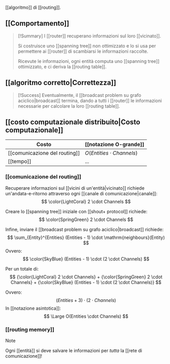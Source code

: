 [[algoritmo]] di [[routing]].

## [[Comportamento]]

> [!Summary]
> I [[router]] recuperano informazioni sul loro [[vicinato]].
>
> Si costruisce uno [[spanning tree]] non ottimizzato e lo si usa per permettere ai [[router]] di scambiarsi le informazioni raccolte.
> 
> Ricevute le informazioni, ogni entità computa uno [[spanning tree]] ottimizzato, e ci deriva la [[routing table]].

## [[algoritmo corretto|Correttezza]]

> [!Success]
> Eventualmente, il [[broadcast problem su grafo aciclico|broadcast]] termina, dando a tutti i [[router]] le informazioni necessarie per calcolare la loro [[routing table]].

## [[costo computazionale distribuito|Costo computazionale]]

| Costo | [[notazione O-grande]] | 
|-|-|
| [[comunicazione del routing]] | $O(Entities \cdot Channels)$ |
| [[tempo]] | ... |

### [[comunicazione del routing]]

Recuperare informazioni sul [[vicini di un'entità|vicinato]] richiede un'andata-e-ritorno attraverso ogni [[canale di comunicazione|canale]]:
$$
\color{LightCoral} 2 \cdot Channels
$$

Creare lo [[spanning tree]] iniziale con [[shout+ protocol]] richiede:
$$
\color{SpringGreen} 2 \cdot Channels
$$

Infine, inviare il [[broadcast problem su grafo aciclico|broadcast]] richiede:
$$
\sum_{Entity}^{Entities} (Entities - 1) \cdot \mathrm{neighbours}(Entity)
$$
Ovvero:
$$
\color{SkyBlue} (Entities - 1) \cdot (2 \cdot Channels)
$$

Per un totale di:
$$
{\color{LightCoral} 2 \cdot Channels}
+
{\color{SpringGreen} 2 \cdot Channels}
+
{\color{SkyBlue} (Entities - 1) \cdot (2 \cdot Channels)}
$$

Ovvero:
$$
(Entities + 3) \cdot (2 \cdot Channels)
$$
In [[notazione asintotica]]:
$$
\Large O(Entities \cdot Channels)
$$

### [[routing memory]]

> [!Note]
> Ogni [[entità]] si deve salvare le informazioni per *tutta* la [[rete di comunicazione]]!
